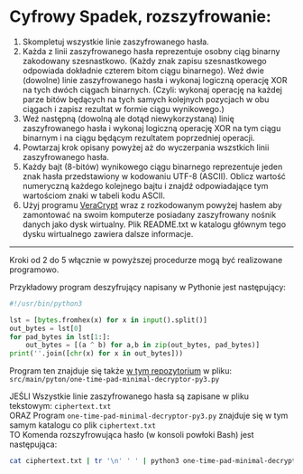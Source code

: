 # Cyfrowy Spadek, rozszyfrowanie:

1. Skompletuj wszystkie linie zaszyfrowanego hasła.
1. Każda z linii zaszyfrowanego hasła reprezentuje osobny ciąg binarny zakodowany szesnastkowo. 
    (Każdy znak zapisu szesnastkowego odpowiada dokładnie czterem bitom ciągu binarnego). 
    Weź dwie (dowolne) linie zaszyfrowanego hasła i wykonaj logiczną operację XOR na tych dwóch ciągach binarnych. 
    (Czyli: wykonaj operację na każdej parze bitów będących na tych samych kolejnych pozycjach w obu ciągach i zapisz rezultat w formie ciągu wynikowego.)
3. Weź następną (dowolną ale dotąd niewykorzystaną) linię zaszyfrowanego hasła i wykonaj logiczną operację XOR na tym ciągu binarnym 
    i na ciągu będącym rezultatem poprzedniej operacji.
4. Powtarzaj krok opisany powyżej aż do wyczerpania wszstkich linii zaszyfrowanego hasła.
5. Każdy bajt (8-bitów) wynikowego ciągu binarnego reprezentuje jeden znak hasła przedstawiony w kodowaniu UTF-8 (ASCII). 
  Oblicz wartość numeryczną każdego kolejnego bajtu i znajdź odpowiadające tym wartościom znaki w tabeli kodu ASCII.
6. Użyj programu [VeraCrypt](http://www.veracrypt.fr) wraz z rozkodowanym powyżej hasłem aby zamontować na swoim komputerze 
     posiadany zaszyfrowany nośnik danych jako dysk wirtualny. 
     Plik README.txt w katalogu głównym tego dysku wirtualnego zawiera dalsze informacje.

----

Kroki od 2 do 5 włącznie w powyższej procedurze mogą być realizowane programowo.    

Przykładowy program deszyfrujący napisany w Pythonie jest następujący:

```python
#!/usr/bin/python3

lst = [bytes.fromhex(x) for x in input().split()]
out_bytes = lst[0]
for pad_bytes in lst[1:]:
    out_bytes = [(a ^ b) for a,b in zip(out_bytes, pad_bytes)]
print(''.join([chr(x) for x in out_bytes]))
```

Program ten znajduje się także [w tym repozytorium](https://github.com/rogowskz/one-time-pad) w pliku: `src/main/pyton/one-time-pad-minimal-decryptor-py3.py`    
    
JEŚLI Wszystkie linie zaszyfrowanego hasła są zapisane w pliku tekstowym: `ciphertext.txt`    
ORAZ Program `one-time-pad-minimal-decryptor-py3.py` znajduje się w tym samym katalogu co plik `ciphertext.txt`    
TO Komenda rozszyfrowująca hasło (w konsoli powłoki Bash) jest następująca:

```bash
cat ciphertext.txt | tr '\n' ' ' | python3 one-time-pad-minimal-decryptor-py3.py
```

